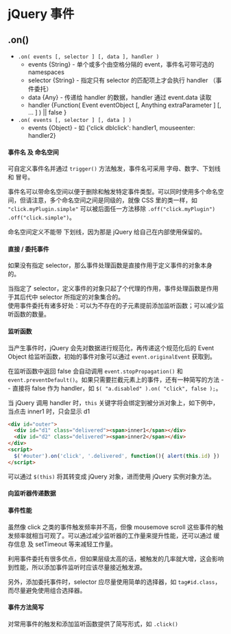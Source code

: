 
# jQuery 事件

## .on()

* `.on( events [, selector ] [, data ], handler )`
  * events {String} - 单个或多个由空格分隔的 event，事件名可带可选的 namespaces
  * selector {String} - 指定只有 selector 的匹配项上才会执行 handler （事件委托）
  * data {Any} - 传递给 handler 的数据，handler 通过 event.data 读取
  * handler {Function( Event eventObject [, Anything extraParameter ] [, ... ] ) || false }
* `.on( events [, selector ] [, data ] )`
  * events {Object} - 如 {'click dblclick': handler1, mouseenter: handler2}

#### 事件名 及 命名空间

可自定义事件名并通过 `trigger()` 方法触发，事件名可采用 字母、数字、下划线 和 冒号。

事件名可以带命名空间以便于删除和触发特定事件类型。可以同时使用多个命名空间，但请注意，多个命名空间之间是同级的，就像 CSS 里的类一样，如 `"click.myPlugin.simple"` 可以被后面任一方法移除 `.off("click.myPlugin")` `.off("click.simple")`。

命名空间定义不能带 下划线，因为那是 jQuery 给自己在内部使用保留的。

#### 直接 / 委托事件

如果没有指定 selector，那么事件处理函数是直接作用于定义事件的对象本身的。

当指定了 selector，定义事件的对象只起了个代理的作用，事件处理函数是作用于其后代中 selector 所指定的对象集合的。  
使用事件委托有诸多好处：可以为不存在的子元素提前添加监听函数；可以减少监听函数的数量。

#### 监听函数

当产生事件时，jQuery 会先对数据进行规范化，再传递这个规范化后的 Event Object 给监听函数，初始的事件对象可以通过 `event.originalEvent` 获取到。

在监听函数中返回 false 会自动调用 `event.stopPropagation()` 和 `event.preventDefault()`。如果只需要拦截元素上的事件，还有一种简写的方法 -- 直接将 false 作为 handler，如 `$( "a.disabled" ).on( "click", false );`。

当 jQuery 调用 handler 时，`this` 关键字将会绑定到被分派对象上，如下例中，当点击 inner1 时，只会显示 d1

```html
<div id="outer">
  <div id="d1" class="delivered"><span>inner1</span></div>
  <div id="d2" class="delivered"><span>inner2</span></div>
</div>
<script>
  $('#outer').on('click', '.delivered', function(){ alert(this.id) })
</script>
```

可以通过 `$(this)` 将其转变成 jQuery 对象，进而使用 jQuery 实例对象方法。

#### 向监听器传递数据

#### 事件性能

虽然像 click 之类的事件触发频率并不高，但像 mousemove scroll 这些事件的触发频率就相当可观了。可以通过减少监听器的工作量来提升性能，还可以通过 缓存信息 及 setTimeout 等来减轻工作量。

利用事件委托有很多优点，但如果层级太高的话，被触发的几率就大增，这会影响到性能，所以添加事件监听时应该尽量接近触发源。

另外，添加委托事件时，selector 应尽量使用简单的选择器，如 `tag#id.class`，而尽量避免使用组合选择器。

#### 事件方法简写

对常用事件的触发和添加监听函数提供了简写形式，如 `.click()`

